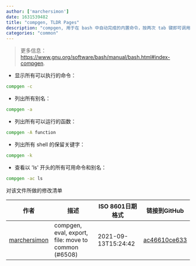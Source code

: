 ```yaml
---
author: ['marchersimon']
date: 1631539482
title: "compgen, TLDR Pages"
description: "compgen, 用于在 bash 中自动完成的内置命令，按两次 tab 键即可调用该命令。"
categories: "common"
---
```

> 更多信息：<https://www.gnu.org/software/bash/manual/bash.html#index-compgen>.

- 显示所有可以执行的命令：

```bash
compgen -c
```

- 列出所有别名：

```bash
compgen -a
```

- 列出所有可以运行的函数：

```bash
compgen -A function
```

- 列出所有 shell 的保留关键字：

```bash
compgen -k
```

- 查看以 'ls' 开头的所有可用命令和别名：

```bash
compgen -ac ls
```
对该文件所做的修改清单


作者 | 描述 | ISO 8601日期格式 | 链接到GitHub
------|-----|-----|-----
[marchersimon](mailto:50295997+marchersimon@users.noreply.github.com) | compgen, eval, export, file: move to common (#6508) | 2021-09-13T15:24:42 | [ac46610ce633](https://github.com/tldr-pages/tldr/commit/ac46610ce6338c5a56328c69fbe047a08d663d78)

